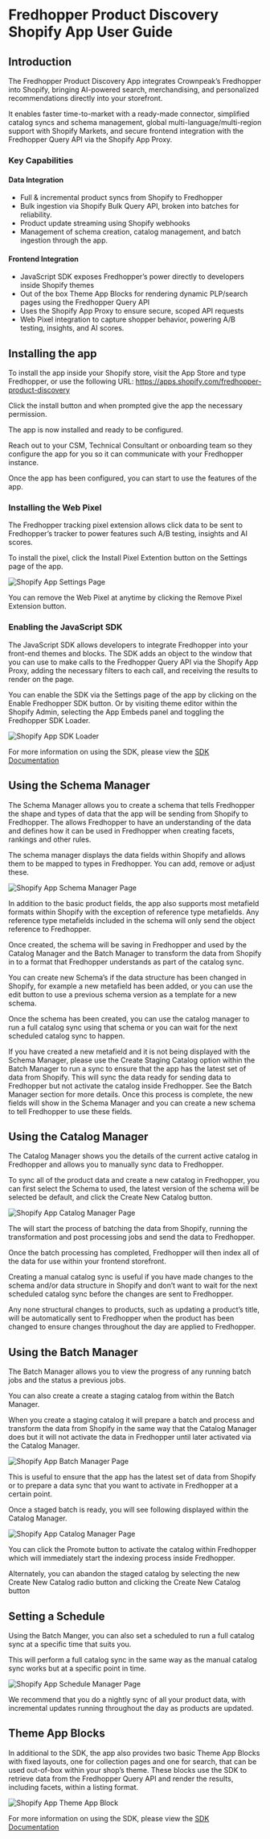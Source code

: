 # Fredhopper Product Discovery Shopify App User Guide

## Introduction

The Fredhopper Product Discovery App integrates Crownpeak’s Fredhopper into Shopify, bringing AI-powered search, merchandising, and personalized recommendations directly into your storefront. 

It enables faster time-to-market with a ready-made connector, simplified catalog syncs and schema management, global multi-language/multi-region support with Shopify Markets, and secure frontend integration with the Fredhopper Query API via the Shopify App Proxy.

### Key Capabilities

#### Data Integration 
* Full & incremental product syncs from Shopify to Fredhopper
* Bulk ingestion via Shopify Bulk Query API, broken into batches for reliability.
* Product update streaming using Shopify webhooks
* Management of schema creation, catalog management, and batch ingestion through the app.

#### Frontend Integration
* JavaScript SDK exposes Fredhopper’s power directly to developers inside Shopify themes
* Out of the box Theme App Blocks for rendering dynamic PLP/search pages using the Fredhopper Query API
* Uses the Shopify App Proxy to ensure secure, scoped API requests
* Web Pixel integration to capture shopper behavior, powering A/B testing, insights, and AI scores.

## Installing the app

To install the app inside your Shopify store, visit the App Store and type Fredhopper, or use the following URL: https://apps.shopify.com/fredhopper-product-discovery 

Click the install button and when prompted give the app the necessary permission.

The app is now installed and ready to be configured.

Reach out to your CSM, Technical Consultant or onboarding team so they configure the app for you so it can communicate with your Fredhopper instance.

Once the app has been configured, you can start to use the features of the app.

### Installing the Web Pixel

The Fredhopper tracking pixel extension allows click data to be sent to Fredhopper’s tracker to power features such A/B testing, insights and AI scores.

To install the pixel, click the Install Pixel Extention button on the Settings page of the app.

![Shopify App Settings Page](../../images/shopify/settings.png "Shopify App Settings Page")

You can remove the Web Pixel at anytime by clicking the Remove Pixel Extension button.

### Enabling the JavaScript SDK

The JavaScript SDK allows developers to integrate Fredhopper into your front-end  themes and blocks. The SDK adds an object to the window that you can use to make calls to the Fredhopper Query API via the Shopify App Proxy, adding the necessary filters to each call, and receiving the results to render on the page.

You can enable the SDK via the Settings page of the app by clicking on the Enable Fredhopper SDK button. Or by visiting theme editor within the Shopify Admin, selecting the App Embeds panel and toggling the Fredhopper SDK Loader.

![Shopify App SDK Loader](../../images/shopify/sdk.png "Shopify App SDK Loader")

For more information on using the SDK, please view the [SDK Documentation](./sdk/README.md)

## Using the Schema Manager

The Schema Manager allows you to create a schema that tells Fredhopper the shape and types of data that the app will be sending from Shopify to Fredhopper. The allows Fredhopper to have an understanding of the data and defines how it can be used in Fredhopper when creating facets, rankings and other rules.

The schema manager displays the data fields within Shopify and allows them to be mapped to types in Fredhopper. You can add, remove or adjust these.

![Shopify App Schema Manager Page](../../images/shopify/schema1.png "Shopify App Schema Manager Page")

In addition to the basic product fields, the app also supports most metafield formats within Shopify with the exception of reference type metafields. Any reference type metafields included in the schema will only send the object reference to Fredhopper.

Once created, the schema will be saving in Fredhopper and used by the Catalog Manager and the Batch Manager to transform the data from Shopify in to a format that Fredhopper understands as part of the catalog sync.

You can create new Schema’s if the data structure has been changed in Shopify, for example a new metafield has been added, or you can use the edit button to use a previous schema version as a template for a new schema.

Once the schema has been created, you can use the catalog manager to run a full catalog sync using that schema or you can wait for the next scheduled catalog sync to happen.

If you have created a new metafield and it is not being displayed with the Schema Manager, please use the Create Staging Catalog option within the Batch Manager to run a sync to ensure that the app has the latest set of data from Shopify. This will sync the data ready for sending data to Fredhopper but not activate the catalog inside Fredhopper. See the Batch Manager section for more details. Once this process is complete, the new fields will show in the Schema Manager and you can create a new schema to tell Fredhopper to use these fields.

## Using the Catalog Manager

The Catalog Manager shows you the details of the current active catalog in Fredhopper and allows you to manually sync data to Fredhopper.

To sync all of the product data and create a new catalog in Fredhopper, you can first select the Schema to used, the latest version of the schema will be selected be default, and click the Create New Catalog button.

![Shopify App Catalog Manager Page](../../images/shopify/catalog.png "Shopify App Catalog Manager Page")

The will start the process of batching the data from Shopify, running the transformation and post processing jobs and send the data to Fredhopper.

Once the batch processing has completed, Fredhopper will then index all of the data for use within your frontend storefront.

Creating a manual catalog sync is useful if you have made changes to the schema and/or data structure in Shopify and don’t want to wait for the next scheduled catalog sync before the changes are sent to Fredhopper.

Any none structural changes to products, such as updating a product’s title, will be automatically sent to Fredhopper when the product has been changed to ensure changes throughout the day are applied to Fredhopper.

## Using the Batch Manager

The Batch Manager allows you to view the progress of any running batch jobs and the status a previous jobs. 

You can also create a create a staging catalog from within the Batch Manager. 

When you create a staging catalog it will prepare a batch and process and transform the data from Shopify in the same way that the Catalog Manager does but it will not activate the data in Fredhopper until later activated via the Catalog Manager.

![Shopify App Batch Manager Page](../../images/shopify/batch.png "Shopify App Batch Manager Page")

This is useful to ensure that the app has the latest set of data from Shopify or to prepare a data sync that you want to activate in Fredhopper at a certain point.

Once a staged batch is ready, you will see following displayed within the Catalog Manager.

![Shopify App Catalog Manager Page](../../images/shopify/promotebatch.png "Shopify App Catalog Manager Page")

You can click the Promote button to activate the catalog within Fredhopper which will immediately start the indexing process inside Fredhopper.

Alternately, you can abandon the staged catalog by selecting the new Create New Catalog radio button and clicking the Create New Catalog button

## Setting a Schedule

Using the Batch Manger, you can also set a scheduled to run a full catalog sync at a specific time that suits you.

This will perform a full catalog sync in the same way as the manual catalog sync works but at a specific point in time.

![Shopify App Schedule Manager Page](../../images/shopify/schedule.png "Shopify App Schedule Manager Page")

We recommend that you do a nightly sync of all your product data, with incremental updates running throughout the day as products are updated.

## Theme App Blocks

In additional to the SDK, the app also provides two basic Theme App Blocks with fixed layouts, one for collection pages and one for search, that can be used out-of-box within your shop’s theme. These blocks use the SDK to retrieve data from the Fredhopper Query API and render the results, including facets, within a listing format.

![Shopify App Theme App Block](../../images/shopify/themeappblock.png "Shopify App Theme App Block")

For more information on using the SDK, please view the [SDK Documentation](./sdk/README.md)
